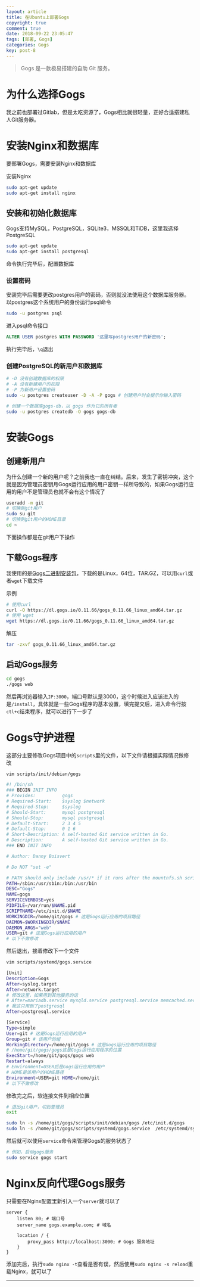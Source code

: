 ```yaml
---
layout: article
title: 在Ubuntu上部署Gogs
copyright: true
comment: true
date: 2018-09-22 23:05:47
tags: [部署, Gogs]
categories: Gogs
key: post-8
---
```


> Gogs 是一款极易搭建的自助 Git 服务。

为什么选择Gogs
======
我之前也部署过Gitlab，但是太吃资源了，Gogs相比就很轻量，正好合适搭建私人Git服务器。

<!-- more -->

安装Nginx和数据库
======
要部署Gogs，需要安装Nginx和数据库

安装Nginx

``` bash
sudo apt-get update
sudo apt-get install nginx
```

安装和初始化数据库
------

Gogs支持MySQL，PostgreSQL，SQLite3，MSSQL和TiDB，这里我选择PostgreSQL

``` bash
sudo apt-get update
sudo apt-get install postgresql
```

命令执行完毕后，配置数据库

### 设置密码
安装完毕后需要更改postgres用户的密码，否则就没法使用这个数据库服务器。以postgres这个系统用户的身份运行psql命令

``` bash
sudo -u postgres psql
```

进入psql命令接口

``` sql
ALTER USER postgres WITH PASSWORD '这里写postgres用户的新密码';
```

执行完毕后，`\q`退出

### 创建PostgreSQL的新用户和数据库

``` bash
# -D 没有创建数据库的权限
# -A 没有新建用户的权限
# -P 为新用户设置密码
sudo -u postgres createuser -D -A -P gogs # 创建用户时会提示你输入密码

# 创建一个数据库gogs-db，以 gogs 作为它的所有者
sudo -u postgres createdb -O gogs gogs-db
```

安装Gogs
======

创建新用户
------
为什么创建一个新的用户呢？之前我也一直在纠结。后来，发生了密钥冲突，这个就是因为管理员密钥月Gogs运行应用的用户密钥一样所导致的，如果Gogs运行应用的用户不是管理员也就不会有这个情况了

``` bash
useradd -m git
# 切换到git用户
sudo su git
# 切换到git用户的HOME目录
cd ~
```

下面操作都是在git用户下操作

下载Gogs程序
------

我使用的是[Gogs二进制安装包](https://gogs.io/docs/installation/install_from_binary#%E5%A6%82%E4%BD%95%E9%80%9A%E8%BF%87%E4%BA%8C%E8%BF%9B%E5%88%B6%E5%8D%87%E7%BA%A7%EF%BC%9F)，下载的是Linux，64位，TAR.GZ，可以用`curl`或者`wget`下载文件

示例
``` bash
# 使用curl
curl -O https://dl.gogs.io/0.11.66/gogs_0.11.66_linux_amd64.tar.gz
# 使用 wget
wget https://dl.gogs.io/0.11.66/gogs_0.11.66_linux_amd64.tar.gz
```

解压

``` bash
tar -zxvf gogs_0.11.66_linux_amd64.tar.gz
```

启动Gogs服务
------

``` bash
cd gogs
./gogs web
```

然后再浏览器输入`IP:3000`，端口号默认是3000，这个时候进入应该进入的是`/install`，具体就是一些Gogs程序的基本设置，填完提交后，进入命令行按`ctl+c`结束程序，就可以进行下一步了


Gogs守护进程
======

这部分主要修改Gogs项目中的`scripts`里的文件，以下文件请根据实际情况做修改

``` bash
vim scripts/init/debian/gogs
```

``` bash
#! /bin/sh
### BEGIN INIT INFO
# Provides:          gogs
# Required-Start:    $syslog $network
# Required-Stop:     $syslog
# Should-Start:      mysql postgresql
# Should-Stop:       mysql postgresql
# Default-Start:     2 3 4 5
# Default-Stop:      0 1 6
# Short-Description: A self-hosted Git service written in Go.
# Description:       A self-hosted Git service written in Go.
### END INIT INFO

# Author: Danny Boisvert

# Do NOT "set -e"

# PATH should only include /usr/* if it runs after the mountnfs.sh script
PATH=/sbin:/usr/sbin:/bin:/usr/bin
DESC="Gogs"
NAME=gogs
SERVICEVERBOSE=yes
PIDFILE=/var/run/$NAME.pid
SCRIPTNAME=/etc/init.d/$NAME
WORKINGDIR=/home/git/gogs # 这是Gogs运行应用的项目路径
DAEMON=$WORKINGDIR/$NAME
DAEMON_ARGS="web"
USER=git # 这是Gogs运行应用的用户
# 以下不做修改
```

然后退出，接着修改下一个文件

``` bash
vim scripts/systemd/gogs.service
```

``` bash
[Unit]
Description=Gogs
After=syslog.target
After=network.target
# 修改这里，如果用到其他服务的话
# After=mariadb.service mysqld.service postgresql.service memcached.service redis.service
# 我这只用到了postgresql
After=postgresql.service

[Service]
Type=simple
User=git # 这是Gogs运行应用的用户
Group=git # 该用户的组
WorkingDirectory=/home/git/gogs # 这是Gogs运行应用的项目路径
# /home/git/gogs/gogs这是Gogs运行应用程序的位置
ExecStart=/home/git/gogs/gogs web
Restart=always
# Environment=USER后是Gogs运行应用的用户
# HOME是该用户的HOME路径
Environment=USER=git HOME=/home/git
# 以下不做修改
```

修改完之后，软连接文件到相应位置

``` bash
# 退出git用户，切到管理员
exit

sudo ln -s /home/git/gogs/scripts/init/debian/gogs /etc/init.d/gogs
sudo ln -s /home/git/gogs/scripts/systemd/gogs.service  /etc/systemd/system/gogs.service
```

然后就可以使用`service`命令来管理Gogs的服务状态了

``` bash
# 例如，启动gogs服务
sudo service gogs start
```

Nginx反向代理Gogs服务
======

只需要在Nginx配置里新引入一个`server`就可以了

``` nginx
server {
    listen 80; # 端口号
    server_name gogs.example.com; # 域名

    location / {
        proxy_pass http://localhost:3000; # Gogs 服务地址
    }
}
```

添加完后，执行`sudo nginx -t`查看是否有误，然后使用`sudo nginx -s reload`重载Nginx，就可以了

---